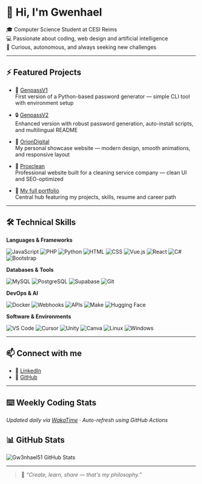 # 👋 Hi, I'm Gwenhael

🎓 Computer Science Student at CESI Reims  
💻 Passionate about coding, web design and artificial intelligence  
🚀 Curious, autonomous, and always seeking new challenges

---

## ⚡ Featured Projects

- 🔐 [GenpassV1](https://github.com/Gw3nhael51/GenpassV1)  
  First version of a Python-based password generator — simple CLI tool with environment setup

- 🔒 [GenpassV2](https://github.com/Gw3nhael51/GenpassV2)  
  Enhanced version with robust password generation, auto-install scripts, and multilingual README

- 🤖 [OrionDigital](https://oriondigital.tech)  
  My personal showcase website — modern design, smooth animations, and responsive layout

- 🧼 [Proxclean](https://proxclean.fr)  
  Professional website built for a cleaning service company — clean UI and SEO-optimized

- 🎨 [My full portfolio](https://myportfolio-by-swennsco.online)  
  Central hub featuring my projects, skills, resume and career path

---

## 🛠️ Technical Skills

**Languages & Frameworks**

![JavaScript](https://img.shields.io/badge/JavaScript-F7DF1E?logo=javascript&logoColor=black)
![PHP](https://img.shields.io/badge/PHP-777BB4?logo=php&logoColor=white)
![Python](https://img.shields.io/badge/Python-3776AB?logo=python&logoColor=white)
![HTML](https://img.shields.io/badge/HTML5-E34F26?logo=html5&logoColor=white)
![CSS](https://img.shields.io/badge/CSS3-1572B6?logo=css3&logoColor=white)
![Vue.js](https://img.shields.io/badge/Vue.js-35495E?logo=vue.js&logoColor=4FC08D)
![React](https://img.shields.io/badge/React-20232A?logo=react&logoColor=61DAFB)
![C#](https://img.shields.io/badge/C%23-239120?logo=csharp&logoColor=white)
![Bootstrap](https://img.shields.io/badge/Bootstrap-563D7C?logo=bootstrap&logoColor=white)

**Databases & Tools**

![MySQL](https://img.shields.io/badge/MySQL-4479A1?logo=mysql&logoColor=white)
![PostgreSQL](https://img.shields.io/badge/PostgreSQL-336791?logo=postgresql&logoColor=white)
![Supabase](https://img.shields.io/badge/Supabase-3ECF8E?logo=supabase&logoColor=white)
![Git](https://img.shields.io/badge/Git-F05032?logo=git&logoColor=white)

**DevOps & AI**

![Docker](https://img.shields.io/badge/Docker-2496ED?logo=docker&logoColor=white)
![Webhooks](https://img.shields.io/badge/Webhooks-000000?logo=webhooks&logoColor=white)
![APIs](https://img.shields.io/badge/API-0052CC?logo=graphql&logoColor=white)
![Make](https://img.shields.io/badge/Make-000000?logo=make&logoColor=white)
![Hugging Face](https://img.shields.io/badge/HuggingFace-FCC624?logo=huggingface&logoColor=black)

**Software & Environments**

![VS Code](https://img.shields.io/badge/VS_Code-007ACC?logo=visual-studio-code&logoColor=white)
![Cursor](https://img.shields.io/badge/Cursor-000000?logo=cursor&logoColor=white)
![Unity](https://img.shields.io/badge/Unity-000000?logo=unity&logoColor=white)
![Canva](https://img.shields.io/badge/Canva-00C4CC?logo=canva&logoColor=white)
![Linux](https://img.shields.io/badge/Linux-FCC624?logo=linux&logoColor=black)
![Windows](https://img.shields.io/badge/Windows-0078D6?logo=windows&logoColor=white)

---

## 📫 Connect with me

- 🔗 [LinkedIn](https://www.linkedin.com/in/gwenhael-le-thiec)
- 🧠 [GitHub](https://github.com/Gw3nhael51)

---


## ⌨️ Weekly Coding Stats
_Updated daily via [WakaTime](https://wakatime.com/@Gw3nhael51) · Auto-refresh using GitHub Actions_

<!--START_SECTION:waka-->
<!--END_SECTION:waka-->

## 📊 GitHub Stats

![Gw3nhael51 GitHub Stats](https://github-readme-stats.vercel.app/api?username=Gw3nhael51&show_icons=true&theme=tokyonight)

---

> 🧠 _“Create, learn, share — that's my philosophy.”_
